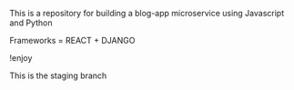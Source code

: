 This is a repository for building a blog-app microservice using Javascript and Python

Frameworks = REACT + DJANGO

!enjoy

This is the staging branch

